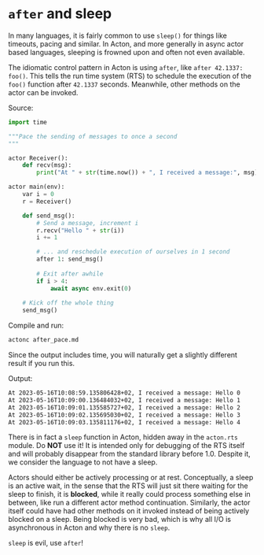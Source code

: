 # `after` and sleep

In many languages, it is fairly common to use `sleep()` for things like timeouts, pacing and similar. In Acton, and more generally in async actor based languages, sleeping is frowned upon and often not even available.

The idiomatic control pattern in Acton is using `after`, like `after 42.1337: foo()`. This tells the run time system (RTS) to schedule the execution of the `foo()` function after `42.1337` seconds. Meanwhile, other methods on the actor can be invoked.

Source:
```python
import time

"""Pace the sending of messages to once a second
"""

actor Receiver():
    def recv(msg):
        print("At " + str(time.now()) + ", I received a message:", msg)

actor main(env):
    var i = 0
    r = Receiver()

    def send_msg():
        # Send a message, increment i
        r.recv("Hello " + str(i))
        i += 1

        # ... and reschedule execution of ourselves in 1 second
        after 1: send_msg()
        
        # Exit after awhile
        if i > 4:
            await async env.exit(0)
        
    # Kick off the whole thing
    send_msg()
```

Compile and run:
```sh
actonc after_pace.md
```

Since the output includes time, you will naturally get a slightly different result if you run this.

Output:
```sh
At 2023-05-16T10:08:59.135806428+02, I received a message: Hello 0
At 2023-05-16T10:09:00.136484032+02, I received a message: Hello 1
At 2023-05-16T10:09:01.135585727+02, I received a message: Hello 2
At 2023-05-16T10:09:02.135695030+02, I received a message: Hello 3
At 2023-05-16T10:09:03.135811176+02, I received a message: Hello 4
```

There is in fact a `sleep` function in Acton, hidden away in the `acton.rts` module. Do **NOT** use it! It is intended only for debugging of the RTS itself and will probably disappear from the standard library before 1.0. Despite it, we consider the language to not have a sleep.

Actors should either be actively processing or at rest. Conceptually, a sleep is an active wait, in the sense that the RTS will just sit there waiting for the sleep to finish, it is **blocked**, while it really could process something else in between, like run a different actor method continuation. Similarly, the actor itself could have had other methods on it invoked instead of being actively blocked on a sleep. Being blocked is very bad, which is why all I/O is asynchronous in Acton and why there is no `sleep`.

`sleep` is evil, use `after`!
